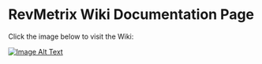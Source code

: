 # RevMetrix Wiki Documentation Page

Click the image below to visit the Wiki:

<a href="https://ycp-rev-metrix.github.io/Wiki/" >
<picture>
  <img alt="Image Alt Text" src="https://github.com/YCP-Rev-Metrix/Wiki/assets/79937590/52674833-0935-4018-b47f-d5071491f8ec">
</picture>
</a>
